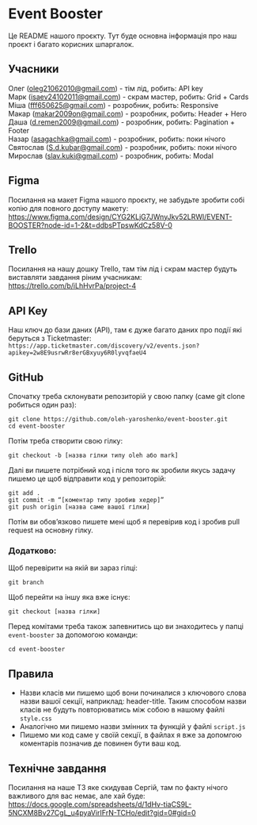 # Event Booster

Це README нашого проєкту. Тут буде основна інформація про наш проєкт і багато корисних шпаргалок.

## Учасники

Олег (oleg21062010@gmail.com) - тім лід, робить: API key  
Марк (isaev24102011@gmail.com) - скрам мастер, робить: Grid + Cards  
Міша (fff650625@gmail.com) - розробник, робить: Responsive  
Макар (makar2009on@gmail.com) - розробник, робить: Header + Hero  
Даша (d.remen2009@gmail.com) - розробник, робить: Pagination + Footer  
Назар (asagachka@gmail.com) - розробник, робить: поки нічого  
Святослав (S.d.kubar@gmail.com) - розробник, робить: поки нічого
Мирослав (slav.kuki@gmail.com) - розробник, робить: Modal  

## Figma

Посилання на макет Figma нашого проєкту, не забудьте зробити собі копію для повного доступу макету: https://www.figma.com/design/CYG2KLjG7JWnyJkv52LRWl/EVENT-BOOSTER?node-id=1-2&t=ddbsPTpswKdCz58V-0  

## Trello

Посилання на нашу дошку Trello, там тім лід і скрам мастер будуть виставляти завдання ріним учасникам: https://trello.com/b/iLhHvrPa/project-4  

## API Key

Наш ключ до бази даних (API), там є дуже багато даних про події які беруться з Ticketmaster: `https://app.ticketmaster.com/discovery/v2/events.json?apikey=2w8E9usrwRr8erGBxyuy6R0lyvqfaeU4`  

## GitHub

Спочатку треба склонувати репозиторій у свою папку (саме git clone робиться один раз):

```
git clone https://github.com/oleh-yaroshenko/event-booster.git
cd event-booster
```

Потім треба створити свою гілку:

```
git checkout -b [назва гілки типу oleh або mark]
```

Далі ви пишете потрібний код і після того як зробили якусь задачу пишемо це щоб відправити код у репозиторій:

```
git add .
git commit -m “[коментар типу зробив хедер]”
git push origin [назва саме вашої гілки]
```

Потім ви обовʼязково пишете мені щоб я перевірив код і зробив pull request на основну гілку.

### Додатково:

Щоб перевірити на якій ви зараз гілці:

```
git branch
```

Щоб перейти на іншу яка вже існує:

```
git checkout [назва гілки]
```

Перед комітами треба також запевнитись що ви знаходитесь у папці `event-booster` за допомогою команди:

```
cd event-booster
```

## Правила

- Назви класів ми пишемо щоб вони починалися з ключового слова назви вашої секції, наприклад: header-title. Таким способом назви класів не будуть повторюватись між собою в нашому файлі `style.css`
- Аналогічно ми пишемо назви змінних та функцій у файлі `script.js`
- Пишемо ми код саме у своїй секції, в файлах я вже за допомгою коментарів позначив де повинен бути ваш код. 

## Технічне завдання 

Посилання на наше ТЗ яке скидував Сергій, там по факту нічого важливого для вас немає, але хай буде: https://docs.google.com/spreadsheets/d/1dHv-tiaCS9L-5NCXM8Bv27CgL_u4pyaVirIFrN-TCHo/edit?gid=0#gid=0  
